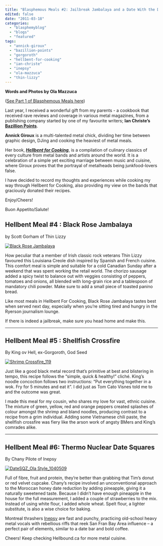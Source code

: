 ```yaml
---
title: "Blasphemous Meals #2: Jailbreak Jambalaya and a Date With the Devil"
edited: false
date: "2011-03-18"
categories:
  - "blasphemyblog"
  - "blogs"
  - "featured"
tags:
  - "annick-giroux"
  - "bazillion-points"
  - "gorgoroth"
  - "hellbent-for-cooking"
  - "ian-christe"
  - "inepsy"
  - "ola-mazzuca"
  - "thin-lizzy"
---
```


**Words and Photos by Ola Mazzuca**

([See Part 1 of Blasphemous Meals here](http://www.hellbound.ca/2011/01/introducing-blasphemous-meals/))

Last year, I received a wonderful gift from my parents - a cookbook that received rave reviews and coverage in various metal magazines, from a publishing company started by one of my favourite writers; **Ian Christe’s [Bazillion Points](http://www.bazillionpoints.com/)**.

**Annick Giroux** is a multi-talented metal chick, dividing her time between graphic design, DJing and cooking the heaviest of metal meals.

Her book, [_**Hellbent for Cooking**_](http://www.bazillionpoints.com/hell-bent-for-cooking-the-headbangers-kitchen-by-annick-giroux-the-morbid-chef/), is a compilation of culinary classics of every culture from metal bands and artists around the world. It is a celebration of a simple yet exciting marriage between music and cuisine, where Giroux proves that the portrayal of metalheads being junkfood-lovers false.

I have decided to record my thoughts and experiences while cooking my way through Hellbent for Cooking, also providing my view on the bands that graciously donated their recipes.

Enjoy/Cheers!

Buon Appetito/Salute!

## Hellbent Meal #4 : Black Rose Jambalaya

by Scott Gorham of Thin Lizzy

[![](http://www.hellbound.ca/wp-content/uploads/2011/03/Jambalia_40103.jpeg "Black Rose Jambalaya")](http://www.hellbound.ca/wp-content/uploads/2011/03/Jambalia_40103.jpeg)

How peculiar that a member of Irish classic rock veterans Thin Lizzy favoured this Louisiana Creole dish inspired by Spanish and French cuisine. This comfort meal is simple and suitable for a cold Canadian Sunday after a weekend that was spent working the retail world. The chorizo sausage added a spicy twist to balance out with veggies consisting of peppers, tomatoes and onions, all blended with long-grain rice and a tablespoon of mandatory chili powder. Make sure to add a small piece of toasted panino bread.

Like most meals in Hellbent For Cooking, Black Rose Jambalaya tastes best when served next day, especially when you’re sitting tired and hungry in the Ryerson journalism lounge.

If there is indeed a jailbreak, make sure you head home and make this.

* * *



## Hellbent Meal #5 : Shellfish Crossfire

By King ov Hell, ex-Gorgoroth, God Seed

[![](http://www.hellbound.ca/wp-content/uploads/2011/03/Shrimp-Crossfire_119-595x397.jpg "Shrimp Crossfire_119")](http://www.hellbound.ca/wp-content/uploads/2011/03/Shrimp-Crossfire_119.jpeg)

Just like a good black metal record that’s primitive at best and blistering in tempo, this recipe follows the “simple, quick & healthy!” cliché. King’s noodle concoction follows two instructions: “Put everything together in a wok. Fry for 5 minutes and eat it”. I did just as Tom Cato Visnes told me to and the outcome was great.

I made this meal for my cousin, who shares my love for vast, ethnic cuisine. The mixture of green, yellow, red and orange peppers created splashes of colour amongst the shrimp and bland noodles, producing contrast to a recipe from a grim individual. Adding some Vietnamese chili paste, the shellfish crossfire was fiery like the arson work of angsty BMers and King’s comrades alike.

* * *



## Hellbent Meal #6: Thermo Nuclear Date Squares

By Chany Pilote of Inepsy

[![](http://www.hellbound.ca/wp-content/uploads/2011/03/DateSQZ_Ola-Style_1040509.jpeg "DateSQZ_Ola Style_1040509")](http://www.hellbound.ca/wp-content/uploads/2011/03/DateSQZ_Ola-Style_1040509.jpeg)

Full of fibre, fruit and protein, they’re better than grabbing that Tim’s donut or red velvet cupcake. Chany’s recipe involved an unconventional approach to the Moroccan honey date reduction by adding pineapple, giving it a naturally sweetened taste. Because I didn’t have enough pineapple in the house for the full measurement, I added a couple of strawberries to the mix. Instead of using white flour, I added whole wheat. Spelt flour, a lighter substitute, is also a wise choice for baking.

Montreal thrashers [Inepsy](http://www.myspace.com/inepsy) are fast and punchy, practicing old-school heavy metal vocals with rebellious riffs that reek San Fran Bay Area influence – a perfect pair of elements, similar to a date bar and bold coffee.

Cheers! Keep checking Hellbound.ca for more metal cuisine.
